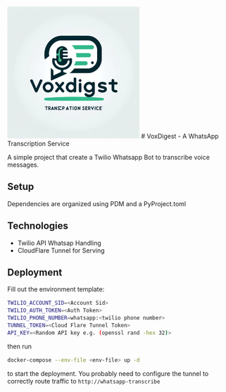 <img src="/logo.png" alt="image" width="300" height="auto">
# VoxDigest - A WhatsApp Transcription Service

A simple project that create a Twilio Whatsapp Bot to transcribe voice messages.


## Setup
Dependencies are organized using PDM and a PyProject.toml


## Technologies
* Twilio API Whatsap Handling
* CloudFlare Tunnel for Serving


## Deployment
Fill out the environment template:

``` sh
TWILIO_ACCOUNT_SID=<Account Sid>
TWILIO_AUTH_TOKEN=<Auth Token>
TWILIO_PHONE_NUMBER=whatsapp:<twilio phone number>
TUNNEL_TOKEN=<Cloud Flare Tunnel Token>
API_KEY=<Random API key e.g. (openssl rand -hex 32)>
```


then run 

``` sh
docker-compose --env-file <env-file> up -d
```

to start the deployment. You probably need to configure the tunnel to correctly route traffic to `http://whatsapp-transcribe`
